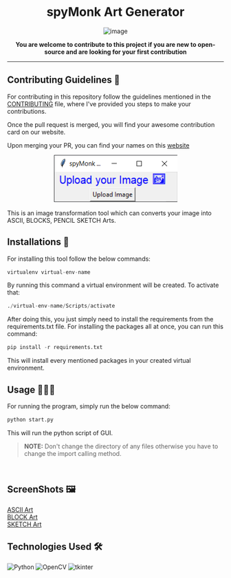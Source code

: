 <div align="center">

# spyMonk Art Generator

![image](https://user-images.githubusercontent.com/70385488/192114009-0830321a-d227-4a4d-8411-6c03b54d7ce6.png)

</div>
<p align='center'> <b>You are welcome to contribute to this project if you are new to open-source and are looking for your first contribution </b> </p>

***

## Contributing Guidelines 📝

For contributing in this repository follow the guidelines mentioned in the [CONTRIBUTING](https://github.com/shubhajeet1207/Hackfest-22/blob/master/CONTRIBUTING-GUIDELINES.md) file, where I've provided you steps to make your contributions.

Once the pull request is merged, you will find your awesome contribution card on our website.

Upon merging your PR, you can find your names on this [website](https://hacktoberfest22.netlify.app)

<div align="center">

![img.png](img.png)
</div>


This is an image transformation tool which can converts your image into ASCII, BLOCKS, PENCIL SKETCH Arts.

## Installations 🚀
For installing this tool follow the below commands:
```python
virtualenv virtual-env-name
```
By running this command a virtual environment will be created. To activate that:
```python
./virtual-env-name/Scripts/activate
```
After doing this, you just simply need to install the requirements from the requirements.txt file. For installing the packages all at once, you can run this command:
```python
pip install -r requirements.txt
```
This will install every mentioned packages in your created virtual environment.

## Usage 👨🏻‍💻
For running the program, simply run the below command:
```python
python start.py
```
This will run the python script of GUI. 
> **NOTE:** Don't change the directory of any files otherwise you have to change the import calling method. 
<br>

## ScreenShots 🖼
[ASCII Art](https://github.com/shubhajeet1207/spymonk_asciify/blob/master/examples/output%20images/ascify_testing_1.0.0.png)
<br>
[BLOCK Art](https://github.com/shubhajeet1207/spymonk_asciify/blob/master/examples/output%20images/blockify_testing_1.0.0.png)
<br>
[SKETCH Art](https://github.com/shubhajeet1207/spymonk_asciify/blob/master/examples/output%20images/sketchify_testing_1.0.0.png)

## Technologies Used 🛠

![Python](https://img.shields.io/badge/python-3670A0?style=for-the-badge&logo=python&logoColor=ffdd54)
![OpenCV](https://img.shields.io/badge/opencv-%23white.svg?style=for-the-badge&logo=opencv&logoColor=white)
![tkinter](https://img.shields.io/badge/tkinter-3670A0?style=for-the-badge&logo=tkinter&logoColor=ffdd54)